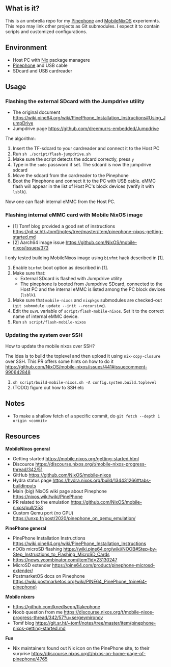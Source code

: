 What is it?
-----------

This is an umbrella repo for my [Pinephone](https://www.pine64.org/pinephone/)
and [MobileNixOS](https://mobile.nixos.org/index.html) experiemnts. This repo
may link other projects as Git submodules. I expect it to contain scripts and
customized configurations.


Environment
-----------

* Host PC with [Nix](https://nixos.org/nix) package managere
* [Pinephone](https://www.pine64.org/pinephone/) and USB cable
* SDcard and USB cardreader

Usage
-----

### Flashing the external SDcard with the Jumpdrive utility

* The original document https://wiki.pine64.org/wiki/PinePhone_Installation_Instructions#Using_JumpDrive
* Jumpdrive page https://github.com/dreemurrs-embedded/Jumpdrive

The algorithm:

1. Insert the TF-sdcard to your cardreader and connect it to the Host PC
2. Run `sh ./script/flash-jumpdrive.sh`
3. Make sure the script detects the sdcard correctly, press `y`
4. Type in the `sudo` password if set. The sdcard is now the jumpdrive sdcard
5. Move the sdcard from the cardreader to the Pinephone
6. Boot the Pinephone and connect it to the PC with USB cable. eMMC flash will
   appear in the list of Host PC's block devices (verify it with `lsblk`).

Now one can flash internal eMMC from the Host PC.

### Flashing internal eMMC card with Mobile NixOS image

* [1] Tomf blog provided a good set of instructions https://git.sr.ht/~tomf/notes/tree/master/item/pinephone-nixos-getting-started.md
* [2] Aarch64 image issue https://github.com/NixOS/mobile-nixos/issues/373

I only tested building MobileNixos image using `binfmt` hack described in [1].

1. Enable `binfmt` boot option as described in [1].
2. Make sure that:
   - External SDcard is flashed with Jumpdrive utility
   - The pinephone is booted from Jumpdrive SDcard, connected to the Host PC and
     the internal eMMC is listed among the PC block devices (`lsblk`).
3. Make sure that `mobile-nixos` and `nixpkgs` submodules are checked-out (`git
   submodule update --init --recursive`).
4. Edit the `DEVL` variable of `script/flash-mobile-nixos`. Set it to the
   correct name of internal eMMC device.
5. Run `sh script/flash-mobile-nixos`


### Updating the system over SSH

How to update the mobile nixos over SSH?

The idea is to build the toplevel and then upload it using `nix-copy-closure`
over SSH. This PR offers some hints on how to do it
https://github.com/NixOS/mobile-nixos/issues/441#issuecomment-990642848

1. `sh script/build-mobile-nixos.sh -A config.system.build.toplevel`
2. (TODO) figure out how to SSH etc

Notes
-----

* To make a shallow fetch of a specific commit, do
  `git fetch --depth 1 origin <commit>`

Resources
---------

**MobileNixos general**

* Getting started https://mobile.nixos.org/getting-started.html
* Discource https://discourse.nixos.org/t/mobile-nixos-progress-thread/342/51
* GitHub https://github.com/NixOS/mobile-nixos
* Hydra status page https://hydra.nixos.org/build/134431266#tabs-buildinputs
* Main (big) NixOS wiki page about Pinephone https://nixos.wiki/wiki/PinePhone
* PR related to the emulation https://github.com/NixOS/mobile-nixos/pull/253
* Custom Qemu port (no GPU) https://unxp.fr/post/2020/pinephone_on_qemu_emulation/

**PinePhone general**

* PinePhone Installation Instructions https://wiki.pine64.org/wiki/PinePhone_Installation_Instructions
* nOOb microSD flashing https://wiki.pine64.org/wiki/NOOB#Step-by-Step_Instructions_to_Flashing_MicroSD_Cards
* https://news.ycombinator.com/item?id=23130247
* MicroSD extender https://pine64.com/product/pinephone-microsd-extender/
* PostmarketOS docs on Pinephone https://wiki.postmarketos.org/wiki/PINE64_PinePhone_(pine64-pinephone)

**Mobile nixers**

* https://github.com/knedlsepp/flakephone
* Noob question from me https://discourse.nixos.org/t/mobile-nixos-progress-thread/342/57?u=sergeymironov
* Tomf blog https://git.sr.ht/~tomf/notes/tree/master/item/pinephone-nixos-getting-started.md

**Fun**

* Nix maintainers found out Nix icon on the PinePhone site, to their surprise https://discourse.nixos.org/t/nixos-on-home-page-of-pinephone/4765

